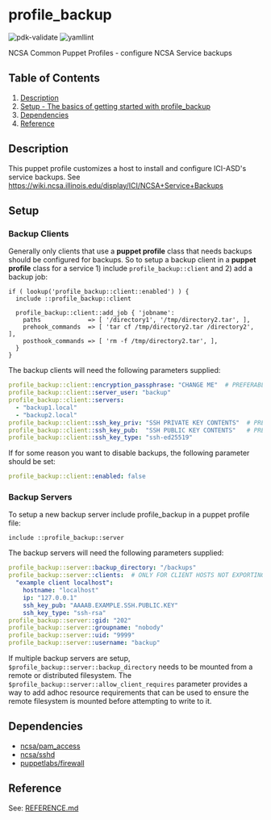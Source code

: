 # profile_backup

![pdk-validate](https://github.com/ncsa/puppet-profile_backup/workflows/pdk-validate/badge.svg)
![yamllint](https://github.com/ncsa/puppet-profile_backup/workflows/yamllint/badge.svg)

NCSA Common Puppet Profiles - configure NCSA Service backups


## Table of Contents

1. [Description](#description)
1. [Setup - The basics of getting started with profile_backup](#setup)
1. [Dependencies](#dependencies)
1. [Reference](#reference)


## Description

This puppet profile customizes a host to install and configure ICI-ASD's service backups. 
See https://wiki.ncsa.illinois.edu/display/ICI/NCSA+Service+Backups


## Setup

### Backup Clients

Generally only clients that use a **puppet profile** class that needs backups should be configured for backups. 
So to setup a backup client in a **puppet profile** class for a service 1) include `profile_backup::client` and 2) add a backup job:
```
if ( lookup('profile_backup::client::enabled') ) {
  include ::profile_backup::client

  profile_backup::client::add_job { 'jobname':
    paths             => [ '/directory1', '/tmp/directory2.tar', ],
    prehook_commands  => [ 'tar cf /tmp/directory2.tar /directory2', ],
    posthook_commands => [ 'rm -f /tmp/directory2.tar', ],
  }
}
```

The backup clients will need the following parameters supplied:
```yaml
profile_backup::client::encryption_passphrase: "CHANGE ME"  # PREFERABLY IN EYAML
profile_backup::client::server_user: "backup"
profile_backup::client::servers:
  - "backup1.local"
  - "backup2.local"
profile_backup::client::ssh_key_priv: "SSH PRIVATE KEY CONTENTS"  # PREFERABLY IN EYAML
profile_backup::client::ssh_key_pub:  "SSH PUBLIC KEY CONTENTS"   # PREFERABLY IN EYAML
profile_backup::client::ssh_key_type: "ssh-ed25519"
```

If for some reason you want to disable backups, the following parameter should be set:
```yaml
profile_backup::client::enabled: false
```

### Backup Servers

To setup a new backup server include profile_backup in a puppet profile file:
```
include ::profile_backup::server
```

The backup servers will need the following parameters supplied:
```yaml
profile_backup::server::backup_directory: "/backups"
profile_backup::server::clients:  # ONLY FOR CLIENT HOSTS NOT EXPORTING CONFIGS
  "example client localhost":
    hostname: "localhost"
    ip: "127.0.0.1"
    ssh_key_pub: "AAAAB.EXAMPLE.SSH.PUBLIC.KEY"
    ssh_key_type: "ssh-rsa"
profile_backup::server::gid: "202"
profile_backup::server::groupname: "nobody"
profile_backup::server::uid: "9999"
profile_backup::server::username: "backup"
```

If multiple backup servers are setup, `$profile_backup::server::backup_directory` needs to be mounted from a remote or distributed filesystem. The `$profile_backup::server::allow_client_requires` parameter provides a way to add adhoc resource requirements that can be used to ensure the remote filesystem is mounted before attempting to write to it.


## Dependencies

- [ncsa/pam_access](https://github.com/ncsa/puppet-pam_access)
- [ncsa/sshd](https://github.com/ncsa/puppet-sshd)
- [puppetlabs/firewall](https://forge.puppet.com/modules/puppetlabs/firewall)


## Reference

See: [REFERENCE.md](REFERENCE.md)
